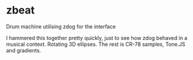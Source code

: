 # zbeat
Drum machine utilising zdog for the interface

I hammered this together pretty quickly, just to see how zdog behaved in a musical context. Rotating 3D ellipses. The rest is CR-78 samples, Tone.JS and gradients.